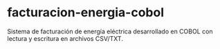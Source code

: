 # facturacion-energia-cobol
Sistema de facturación de energía eléctrica desarrollado en COBOL con lectura y escritura en archivos CSV/TXT.

